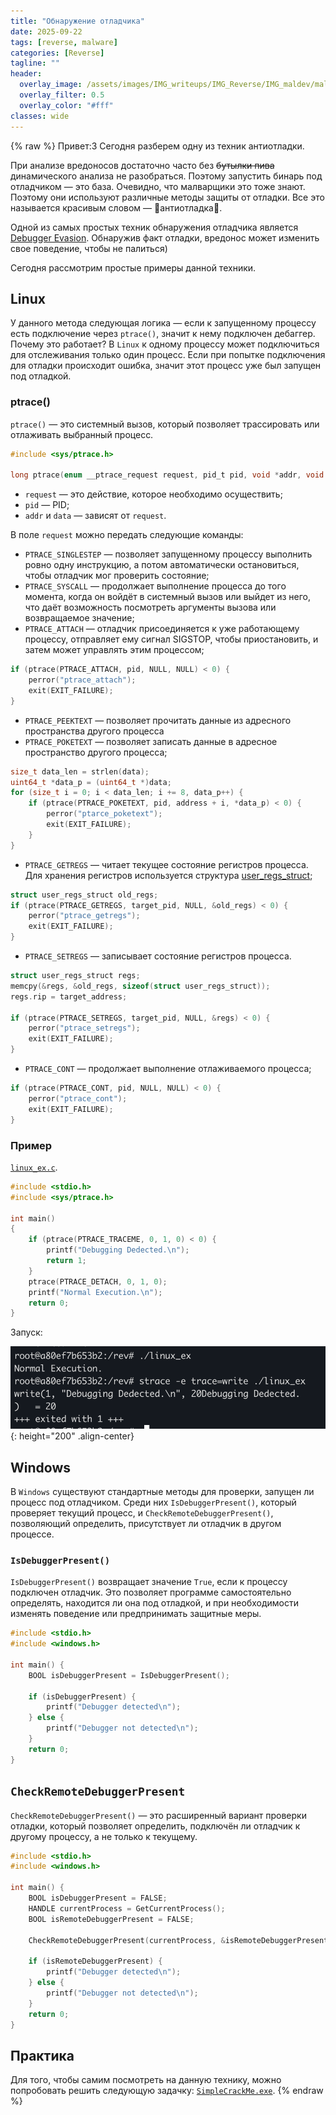 ```yaml
---
title: "Обнаружение отладчика"
date: 2025-09-22
tags: [reverse, malware]  
categories: [Reverse]
tagline: ""
header:
  overlay_image: /assets/images/IMG_writeups/IMG_Reverse/IMG_maldev/maldev_logo.jpg
  overlay_filter: 0.5 
  overlay_color: "#fff"
classes: wide
---
```

{% raw %}
Привет:3 Сегодня разберем одну из техник антиотладки.

При анализе вредоносов достаточно часто без ~~бутылки пива~~ динамического анализа не разобраться. Поэтому запустить бинарь под отладчиком — это база. Очевидно, что малварщики это тоже знают. Поэтому они используют различные методы защиты от отладки. Все это называется красивым словом — 🙌антиотладка🙌.

Одной из самых простых техник обнаружения отладчика является [Debugger Evasion](https://attack.mitre.org/techniques/T1622/). Обнаружив факт отладки, вредонос может изменить свое поведение, чтобы не палиться)

Сегодня рассмотрим простые примеры данной техники.

## Linux

У данного метода следующая логика — eсли к запущенному процессу есть подключение через `ptrace()`, значит к нему подключен дебаггер. Почему это работает? В `Linux` к одному процессу может подключиться для отслеживания только один процесс. Если при попытке подключения для отладки происходит ошибка, значит этот процесс уже был запущен под отладкой.

### ptrace()

`ptrace()` — это системный вызов, который позволяет трассировать или отлаживать выбранный процесс. 

```c
#include <sys/ptrace.h>

long ptrace(enum __ptrace_request request, pid_t pid, void *addr, void *data);
```

- `request` — это действие, которое необходимо осуществить;
- `pid` — PID;
- `addr` и `data` — зависят от `request`.

В поле `request` можно передать следующие команды:

- `PTRACE_SINGLESTEP` — позволяет запущенному процессу выполнить ровно одну инструкцию, а потом автоматически остановиться, чтобы отладчик мог проверить состояние;
- `PTRACE_SYSCALL` — продолжает выполнение процесса до того момента, когда он войдёт в системный вызов или выйдет из него, что даёт возможность посмотреть аргументы вызова или возвращаемое значение;
- `PTRACE_ATTACH` — отладчик присоединяется к уже работающему процессу, отправляет ему сигнал SIGSTOP, чтобы приостановить, и затем может управлять этим процессом;

```c
if (ptrace(PTRACE_ATTACH, pid, NULL, NULL) < 0) {
	perror("ptrace_attach");
    exit(EXIT_FAILURE);
}
```

- `PTRACE_PEEKTEXT` — позволяет прочитать данные из адресного пространства другого процесса 
- `PTRACE_POKETEXT` — позволяет записать данные в адресное пространство другого процесса;

```c
size_t data_len = strlen(data);
uint64_t *data_p = (uint64_t *)data;
for (size_t i = 0; i < data_len; i += 8, data_p++) {
    if (ptrace(PTRACE_POKETEXT, pid, address + i, *data_p) < 0) {
        perror("ptarce_poketext");
        exit(EXIT_FAILURE);
    }
}
```

- `PTRACE_GETREGS` — читает текущее состояние регистров процесса. Для хранения регистров используется структура [user_regs_struct](https://docs.huihoo.com/doxygen/linux/kernel/3.7/structuser__regs__struct.html);

```c
struct user_regs_struct old_regs;
if (ptrace(PTRACE_GETREGS, target_pid, NULL, &old_regs) < 0) {
	perror("ptrace_getregs");
	exit(EXIT_FAILURE);
}
```

- `PTRACE_SETREGS` — записывает состояние регистров процесса.

```c
struct user_regs_struct regs;
memcpy(&regs, &old_regs, sizeof(struct user_regs_struct));
regs.rip = target_address;

if (ptrace(PTRACE_SETREGS, target_pid, NULL, &regs) < 0) {
	perror("ptrace_setregs");
	exit(EXIT_FAILURE);
}
```

- `PTRACE_CONT` — продолжает выполнение отлаживаемого процесса;

```c
if (ptrace(PTRACE_CONT, pid, NULL, NULL) < 0) {
	perror("ptrace_cont");
	exit(EXIT_FAILURE);
}
```

### Пример

[`linux_ex.c`](/assets/files/FILE_writeups/FILE_Reverse/FILE_maldev/FILE_debugger_detection/linux_ex.c).

```c
#include <stdio.h>
#include <sys/ptrace.h>

int main()
{
	if (ptrace(PTRACE_TRACEME, 0, 1, 0) < 0) {
		printf("Debugging Dedected.\n");
		return 1;
	}
	ptrace(PTRACE_DETACH, 0, 1, 0);
	printf("Normal Execution.\n");
	return 0;
}
```

Запуск:

![IMG](/assets/images/IMG_writeups/IMG_Reverse/IMG_maldev/IMG_debugger_detection/1.png){: height="200" .align-center}

## Windows

В `Windows` существуют стандартные методы для проверки, запущен ли процесс под отладчиком. Среди них `IsDebuggerPresent()`, который проверяет текущий процесс, и `CheckRemoteDebuggerPresent()`, позволяющий определить, присутствует ли отладчик в другом процессе.

### `IsDebuggerPresent()`

`IsDebuggerPresent()` возвращает значение `True`, если к процессу подключен отладчик. Это позволяет программе самостоятельно определять, находится ли она под отладкой, и при необходимости изменять поведение или предпринимать защитные меры.

```c
#include <stdio.h>
#include <windows.h>

int main() {
	BOOL isDebuggerPresent = IsDebuggerPresent();

	if (isDebuggerPresent) {
		printf("Debugger detected\n");
	} else {
		printf("Debugger not detected\n");
	}
	return 0;
}
```

## `CheckRemoteDebuggerPresent`

`CheckRemoteDebuggerPresent()` — это расширенный вариант проверки отладки, который позволяет определить, подключён ли отладчик к другому процессу, а не только к текущему.

```c
#include <stdio.h>
#include <windows.h>

int main() {
	BOOL isDebuggerPresent = FALSE;
	HANDLE currentProcess = GetCurrentProcess();
	BOOL isRemoteDebuggerPresent = FALSE;

	CheckRemoteDebuggerPresent(currentProcess, &isRemoteDebuggerPresent);

	if (isRemoteDebuggerPresent) {
		printf("Debugger detected\n");
	} else {
		printf("Debugger not detected\n");
    }
	return 0;
}
```

## Практика

Для того, чтобы самим посмотреть на данную технику, можно попробовать решить следующую задачку: [`SimpleCrackMe.exe`](/assets/files/FILE_writeups/FILE_Reverse/FILE_maldev/FILE_debugger_detection/SimpleCrackMe.exe).
{% endraw %}
